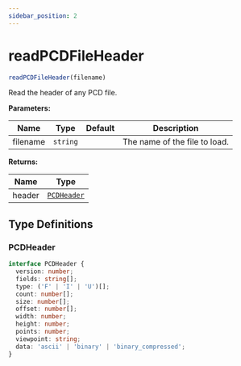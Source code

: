 ```yaml
---
sidebar_position: 2
---
```


# readPCDFileHeader

```ts
readPCDFileHeader(filename)
```

Read the header of any PCD file.

**Parameters:**

| Name     | Type     | Default | Description                   |
| -------- | -------- | ------- | ----------------------------- |
| filename | `string` |         | The name of the file to load. |

**Returns:**

| Name   | Type                         |
| ------ | ---------------------------- |
| header | [`PCDHeader`](#pcdheader) |


## Type Definitions

### PCDHeader

```ts
interface PCDHeader {
  version: number;
  fields: string[];
  type: ('F' | 'I' | 'U')[];
  count: number[];
  size: number[];
  offset: number[];
  width: number;
  height: number;
  points: number;
  viewpoint: string;
  data: 'ascii' | 'binary' | 'binary_compressed';
}
```
